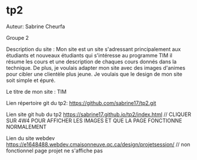 # tp2

Auteur: Sabrine Cheurfa

Groupe 2

Description du site :
Mon site est un site s'adressant principalement aux étudiants et nouveaux étudiants qui s'intéresse au programme TIM il résume les cours et une description de chaques cours donnés dans la technique. De plus, je voulais adapter mon site avec des images d'animes pour cibler une clientèle plus jeune. Je voulais que le design de mon site soit simple et épuré.

Le titre de mon site : TIM 

Lien répertoire  git du tp2:
https://github.com/sabrine17/tp2.git

Lien site git hub du tp2
https://sabrine17.github.io/tp2/index.html
// CLIQUER SUR 4W4 POUR AFFICHER LES IMAGES ET QUE LA PAGE FONCTIONNE NORMALEMENT

Lien du site webdev
https://e1648488.webdev.cmaisonneuve.qc.ca/design/projetsession/
// non fonctionnel page projet ne s'affiche pas

